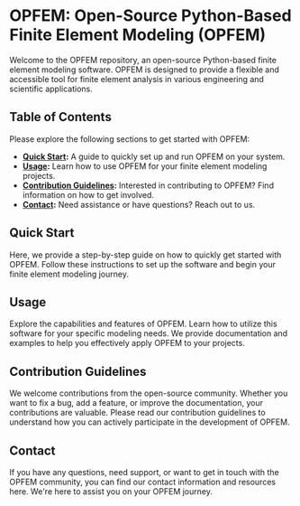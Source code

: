 # OPFEM: Open-Source Python-Based Finite Element Modeling (OPFEM)

Welcome to the OPFEM repository, an open-source Python-based finite element modeling software. OPFEM is designed to provide a flexible and accessible tool for finite element analysis in various engineering and scientific applications.

## Table of Contents

Please explore the following sections to get started with OPFEM:

- **[Quick Start](./docs/quick_start/quick_start.md):** A guide to quickly set up and run OPFEM on your system.
- **[Usage](#usage):** Learn how to use OPFEM for your finite element modeling projects.
- **[Contribution Guidelines](#contribution-guidelines):** Interested in contributing to OPFEM? Find information on how to get involved.
- **[Contact](#contact):** Need assistance or have questions? Reach out to us.

## Quick Start

Here, we provide a step-by-step guide on how to quickly get started with OPFEM. Follow these instructions to set up the software and begin your finite element modeling journey.

## Usage

Explore the capabilities and features of OPFEM. Learn how to utilize this software for your specific modeling needs. We provide documentation and examples to help you effectively apply OPFEM to your projects.

## Contribution Guidelines

We welcome contributions from the open-source community. Whether you want to fix a bug, add a feature, or improve the documentation, your contributions are valuable. Please read our contribution guidelines to understand how you can actively participate in the development of OPFEM.

## Contact

If you have any questions, need support, or want to get in touch with the OPFEM community, you can find our contact information and resources here. We're here to assist you on your OPFEM journey.
